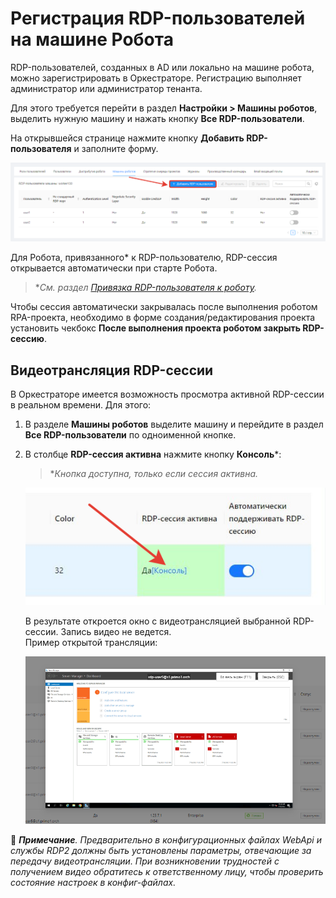 # Регистрация RDP-пользователей на машине Робота
RDP-пользователей, созданных в AD или локально на машине робота, можно зарегистрировать в Оркестраторе. Регистрацию выполняет администратор или администратор тенанта.

Для этого требуется перейти в раздел **Настройки > Машины роботов**, выделить нужную машину и нажать кнопку **Все RDP-пользователи**. 

На открывшейся странице нажмите кнопку **Добавить RDP-пользователя** и заполните форму. 

![](<../../.gitbook/assets/rdp-users-tab.png>)

Для Робота, привязанного\* к RDP-пользователю, RDP-сессия открывается автоматически при старте Робота. 

> \**См. раздел [Привязка RDP-пользователя к роботу](https://docs.primo-rpa.ru/primo-rpa/orchestrator/basics/assign-rdp).*

Чтобы сессия автоматически закрывалась после выполнения роботом RPA-проекта, необходимо в форме создания/редактирования проекта установить чекбокс **После выполнения проекта роботом закрыть RDP-сессию**.

## Видеотрансляция RDP-сессии

В Оркестраторе имеется возможность просмотра активной RDP-сессии в реальном времени. Для этого:

1. В разделе **Машины роботов** выделите машину и перейдите в раздел **Все RDP-пользователи** по одноименной кнопке.
2. В столбце **RDP-сессия активна** нажмите кнопку **Консоль**\*:

   > \**Кнопка доступна, только если сессия активна.*

   ![](<../../.gitbook/assets/console-rdp-active2.png>)

   В результате откроется окно с видеотрансляцией выбранной RDP-сессии. Запись видео не ведется.\
   Пример открытой трансляции:

   ![](<../../.gitbook/assets/rdpvideo.png>)

:small_blue_diamond: ***Примечание**. Предварительно в конфигурационных файлах WebApi и службы RDP2 должны быть установлены параметры, отвечающие за передачу видеотрансляции. При возникновении трудностей с получением видео обратитесь к ответственному лицу, чтобы проверить состояние настроек в конфиг-файлах.*
